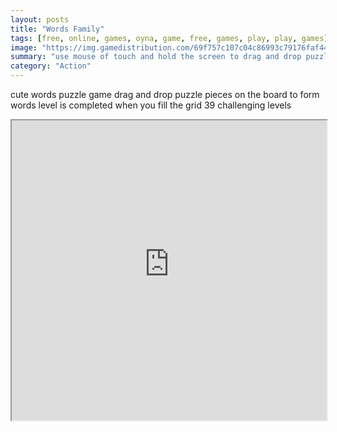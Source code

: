 ```yaml
---
layout: posts
title: "Words Family"
tags: [free, online, games, oyna, game, free, games, play, play, games]
image: "https://img.gamedistribution.com/69f757c107c04c86993c79176faf4433.jpg"
summary: "use mouse of touch and hold the screen to drag and drop puzzle pieces  free online games oyna game free games play play games"
category: "Action"
---
```


cute words puzzle game drag and drop puzzle pieces on the board to form words level is completed when you fill the grid 39 challenging levels

<iframe width="100%" height="480px;" src="https://html5.gamedistribution.com/69f757c107c04c86993c79176faf4433/"></iframe>